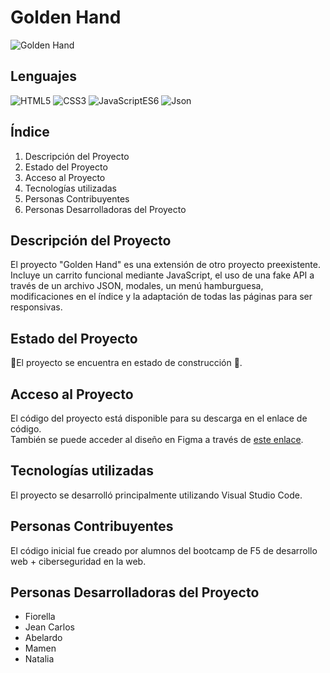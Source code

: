 
# Golden Hand
![Golden Hand](url_de_la_imagen)

## Lenguajes
![HTML5](https://img.shields.io/badge/HTML-5-green) 
![CSS3](https://img.shields.io/badge/CSS-3-blue) 
![JavaScriptES6](https://img.shields.io/badge/JavaScript-ES6-orange) 
![Json](https://img.shields.io/badge/Json-purple)

## Índice
1. Descripción del Proyecto
2. Estado del Proyecto
3. Acceso al Proyecto
4. Tecnologías utilizadas
5. Personas Contribuyentes
6. Personas Desarrolladoras del Proyecto

## Descripción del Proyecto
El proyecto "Golden Hand" es una extensión de otro proyecto preexistente. Incluye un carrito funcional mediante JavaScript, el uso de una fake API a través de un archivo JSON, modales, un menú hamburguesa, modificaciones en el índice y la adaptación de todas las páginas para ser responsivas.

## Estado del Proyecto
🚧El proyecto se encuentra en estado de construcción 🚧.

## Acceso al Proyecto
El código del proyecto está disponible para su descarga en el enlace de código. <br>
También se puede acceder al diseño en Figma a través de [este enlace](https://www.figma.com/file/xi2qbK1hGXKy5RBN9WHXc7/Untitled?type=design&node-id=5%3A3&mode=design&t=8Zpo3GWSjUZoi6tq-1).

## Tecnologías utilizadas
El proyecto se desarrolló principalmente utilizando Visual Studio Code.

## Personas Contribuyentes
El código inicial fue creado por alumnos del bootcamp de F5 de desarrollo web + ciberseguridad en la web.

## Personas Desarrolladoras del Proyecto
- Fiorella
- Jean Carlos
- Abelardo
- Mamen
- Natalia
